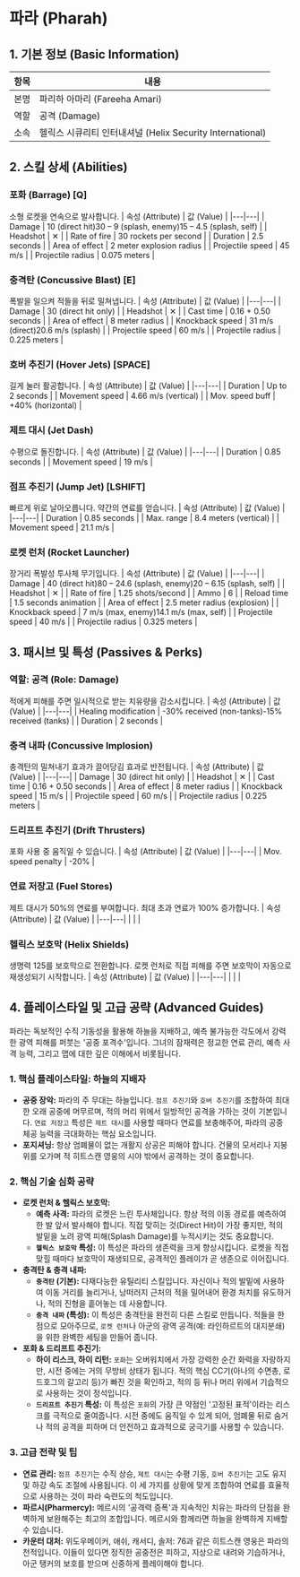 # 파라 (Pharah)

## 1. 기본 정보 (Basic Information)

| 항목 | 내용                                                      |
| ---- | --------------------------------------------------------- |
| 본명 | 파리하 아마리 (Fareeha Amari)                             |
| 역할 | 공격 (Damage)                                             |
| 소속 | 헬릭스 시큐리티 인터내셔널 (Helix Security International) |

## 2. 스킬 상세 (Abilities)

### 포화 (Barrage) [Q]

소형 로켓을 연속으로 발사합니다.
| 속성 (Attribute) | 값 (Value) |
|---|---|
| Damage | 10 (direct hit)30 – 9 (splash, enemy)15 – 4.5 (splash, self) |
| Headshot | ✕ |
| Rate of fire | 30 rockets per second |
| Duration | 2.5 seconds |
| Area of effect | 2 meter explosion radius |
| Projectile speed | 45 m/s |
| Projectile radius | 0.075 meters |

### 충격탄 (Concussive Blast) [E]

폭발을 일으켜 적들을 뒤로 밀쳐냅니다.
| 속성 (Attribute) | 값 (Value) |
|---|---|
| Damage | 30 (direct hit only) |
| Headshot | ✕ |
| Cast time | 0.16 + 0.50 seconds |
| Area of effect | 8 meter radius |
| Knockback speed | 31 m/s (direct)20.6 m/s (splash) |
| Projectile speed | 60 m/s |
| Projectile radius | 0.225 meters |

### 호버 추진기 (Hover Jets) [SPACE]

길게 눌러 활공합니다.
| 속성 (Attribute) | 값 (Value) |
|---|---|
| Duration | Up to 2 seconds |
| Movement speed | 4.66 m/s (vertical) |
| Mov. speed buff | +40% (horizontal) |

### 제트 대시 (Jet Dash)

수평으로 돌진합니다.
| 속성 (Attribute) | 값 (Value) |
|---|---|
| Duration | 0.85 seconds |
| Movement speed | 19 m/s |

### 점프 추진기 (Jump Jet) [LSHIFT]

빠르게 위로 날아오릅니다. 약간의 연료를 얻습니다.
| 속성 (Attribute) | 값 (Value) |
|---|---|
| Duration | 0.85 seconds |
| Max. range | 8.4 meters (vertical) |
| Movement speed | 21.1 m/s |

### 로켓 런처 (Rocket Launcher)

장거리 폭발성 투사체 무기입니다.
| 속성 (Attribute) | 값 (Value) |
|---|---|
| Damage | 40 (direct hit)80 – 24.6 (splash, enemy)20 – 6.15 (splash, self) |
| Headshot | ✕ |
| Rate of fire | 1.25 shots/second |
| Ammo | 6 |
| Reload time | 1.5 seconds animation |
| Area of effect | 2.5 meter radius (explosion) |
| Knockback speed | 7 m/s (max, enemy)14.1 m/s (max, self) |
| Projectile speed | 40 m/s |
| Projectile radius | 0.325 meters |

## 3. 패시브 및 특성 (Passives & Perks)

### 역할: 공격 (Role: Damage)

적에게 피해를 주면 일시적으로 받는 치유량을 감소시킵니다.
| 속성 (Attribute) | 값 (Value) |
|---|---|
| Healing modification | -30% received (non-tanks)-15% received (tanks) |
| Duration | 2 seconds |

### 충격 내파 (Concussive Implosion)

충격탄의 밀쳐내기 효과가 끌어당김 효과로 반전됩니다.
| 속성 (Attribute) | 값 (Value) |
|---|---|
| Damage | 30 (direct hit only) |
| Headshot | ✕ |
| Cast time | 0.16 + 0.50 seconds |
| Area of effect | 8 meter radius |
| Knockback speed | 15 m/s |
| Projectile speed | 60 m/s |
| Projectile radius | 0.225 meters |

### 드리프트 추진기 (Drift Thrusters)

포화 사용 중 움직일 수 있습니다.
| 속성 (Attribute) | 값 (Value) |
|---|---|
| Mov. speed penalty | -20% |

### 연료 저장고 (Fuel Stores)

제트 대시가 50%의 연료를 부여합니다. 최대 초과 연료가 100% 증가합니다.
| 속성 (Attribute) | 값 (Value) |
|---|---|
| | |

### 헬릭스 보호막 (Helix Shields)

생명력 125를 보호막으로 전환합니다. 로켓 런처로 직접 피해를 주면 보호막이 자동으로 재생성되기 시작합니다.
| 속성 (Attribute) | 값 (Value) |
|---|---|
| | |

## 4. 플레이스타일 및 고급 공략 (Advanced Guides)

파라는 독보적인 수직 기동성을 활용해 하늘을 지배하고, 예측 불가능한 각도에서 강력한 광역 피해를 퍼붓는 '공중 포격수'입니다. 그녀의 잠재력은 정교한 연료 관리, 예측 사격 능력, 그리고 맵에 대한 깊은 이해에서 비롯됩니다.

### **1. 핵심 플레이스타일: 하늘의 지배자**

- **공중 장악:** 파라의 주 무대는 하늘입니다. `점프 추진기`와 `호버 추진기`를 조합하여 최대한 오래 공중에 머무르며, 적의 머리 위에서 일방적인 공격을 가하는 것이 기본입니다. `연료 저장고` 특성은 `제트 대시`를 사용할 때마다 연료를 보충해주어, 파라의 공중 체공 능력을 극대화하는 핵심 요소입니다.
- **포지셔닝:** 항상 엄폐물이 없는 개활지 상공은 피해야 합니다. 건물의 모서리나 지붕 위를 오가며 적 히트스캔 영웅의 시야 밖에서 공격하는 것이 중요합니다.

### **2. 핵심 기술 심화 공략**

- **로켓 런처 & 헬릭스 보호막:**
  - **예측 사격:** 파라의 로켓은 느린 투사체입니다. 항상 적의 이동 경로를 예측하여 한 발 앞서 발사해야 합니다. 직접 맞히는 것(Direct Hit)이 가장 좋지만, 적의 발밑을 노려 광역 피해(Splash Damage)를 누적시키는 것도 중요합니다.
  - **`헬릭스 보호막` 특성:** 이 특성은 파라의 생존력을 크게 향상시킵니다. 로켓을 직접 맞힐 때마다 보호막이 재생되므로, 공격적인 플레이가 곧 생존으로 이어집니다.
- **충격탄 & 충격 내파:**
  - **`충격탄` (기본):** 다재다능한 유틸리티 스킬입니다. 자신이나 적의 발밑에 사용하여 이동 거리를 늘리거나, 낭떠러지 근처의 적을 밀어내어 환경 처치를 유도하거나, 적의 진형을 흩어놓는 데 사용합니다.
  - **`충격 내파` (특성):** 이 특성은 충격탄을 완전히 다른 스킬로 만듭니다. 적들을 한 점으로 모아주므로, `로켓 런처`나 아군의 광역 공격(예: 라인하르트의 대지분쇄)을 위한 완벽한 세팅을 만들어 줍니다.
- **포화 & 드리프트 추진기:**
  - **하이 리스크, 하이 리턴:** `포화`는 오버워치에서 가장 강력한 순간 화력을 자랑하지만, 시전 중에는 거의 무방비 상태가 됩니다. 적의 핵심 CC기(아나의 수면총, 로드호그의 갈고리 등)가 빠진 것을 확인하고, 적의 등 뒤나 머리 위에서 기습적으로 사용하는 것이 정석입니다.
  - **`드리프트 추진기` 특성:** 이 특성은 `포화`의 가장 큰 약점인 '고정된 표적'이라는 리스크를 극적으로 줄여줍니다. 시전 중에도 움직일 수 있게 되어, 엄폐물 뒤로 숨거나 적의 공격을 피하며 더 안전하고 효과적으로 궁극기를 사용할 수 있습니다.

### **3. 고급 전략 및 팁**

- **연료 관리:** `점프 추진기`는 수직 상승, `제트 대시`는 수평 기동, `호버 추진기`는 고도 유지 및 하강 속도 조절에 사용됩니다. 이 세 가지를 상황에 맞게 조합하여 연료를 효율적으로 사용하는 것이 파라 숙련도의 척도입니다.
- **파르시(Pharmercy):** 메르시의 '공격력 증폭'과 지속적인 치유는 파라의 단점을 완벽하게 보완해주는 최고의 조합입니다. 메르시와 함께라면 하늘을 완벽하게 지배할 수 있습니다.
- **카운터 대처:** 위도우메이커, 애쉬, 캐서디, 솔저: 76과 같은 히트스캔 영웅은 파라의 천적입니다. 이들이 있다면 정직한 공중전은 피하고, 지상으로 내려와 기습하거나, 아군 탱커의 보호를 받으며 신중하게 플레이해야 합니다.

